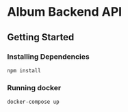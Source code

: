 # Album Backend API

## Getting Started

### Installing Dependencies

```
npm install
```

### Running docker

```
docker-compose up
```
